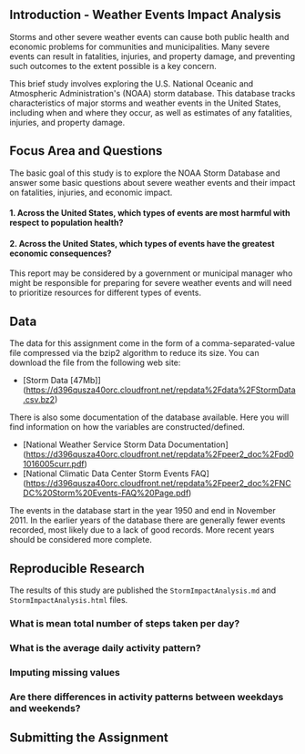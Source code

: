 ## Introduction - Weather Events Impact Analysis

Storms and other severe weather events can cause both public health and economic problems for communities and municipalities. Many severe events can result in fatalities, injuries, and property damage, and preventing such outcomes to the extent possible is a key concern.

This brief study involves exploring the U.S. National Oceanic and Atmospheric Administration's (NOAA) storm database. This database tracks characteristics of major storms and weather events in the United States, including when and where they occur, as well as estimates of any fatalities, injuries, and property damage.

## Focus Area and Questions
The basic goal of this study is to explore the NOAA Storm Database and answer some basic questions about severe weather events and their impact on fatalities, injuries, and economic impact.

#### 1. Across the United States, which types of events are most harmful with respect to population health?

#### 2. Across the United States, which types of events have the greatest economic consequences?

This report may be considered by a government or municipal manager who might be responsible for preparing for severe weather events and will need to prioritize resources for different types of events.

## Data

The data for this assignment come in the form of a comma-separated-value file compressed via the bzip2 algorithm to reduce its size. You can download the file from the following web site:

* [Storm Data [47Mb]] (https://d396qusza40orc.cloudfront.net/repdata%2Fdata%2FStormData.csv.bz2)

There is also some documentation of the database available. Here you will find information on how the variables are constructed/defined.

* [National Weather Service Storm Data Documentation] (https://d396qusza40orc.cloudfront.net/repdata%2Fpeer2_doc%2Fpd01016005curr.pdf)
* [National Climatic Data Center Storm Events FAQ] (https://d396qusza40orc.cloudfront.net/repdata%2Fpeer2_doc%2FNCDC%20Storm%20Events-FAQ%20Page.pdf)

The events in the database start in the year 1950 and end in November 2011. In the earlier years of the database there are generally fewer events recorded, most likely due to a lack of good records. More recent years should be considered more complete.

## Reproducible Research

The results of this study are published the `StormImpactAnalysis.md` and `StormImpactAnalysis.html` files.


### What is mean total number of steps taken per day?

### What is the average daily activity pattern?

### Imputing missing values

### Are there differences in activity patterns between weekdays and weekends?

## Submitting the Assignment
